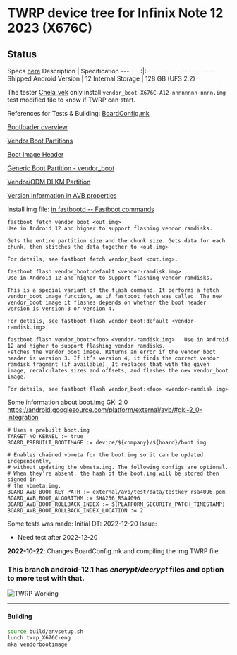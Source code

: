 # TWRP device tree for Infinix Note 12 2023 (X676C)

## Status

Specs [here](https://www.devicespecifications.com/en/model/69965aab)
Description | Specification
-------:|:-------------------------
Shipped Android Version | 12
Internal Storage | 128 GB (UFS 2.2)

The tester [Chela_vek](https://4pda.to/forum/index.php?showuser=8411813) only install `vendor_boot-X676C-A12-nnnnnnnn-nnnn.img` test modified file to know if TWRP can start.

References for Tests & Building: [BoardConfig.mk](https://android.googlesource.com/device/google/cuttlefish/+/70e6a3f2434529698dc831471a1a7b675cb87cc3/shared/BoardConfig.mk)

[Bootloader overview](https://source.android.com/docs/core/architecture/bootloader)

[Vendor Boot Partitions](https://source.android.com/docs/core/architecture/bootloader/partitions/vendor-boot-partitions)

[Boot Image Header](https://source.android.com/docs/core/architecture/bootloader/boot-image-header)

[Generic Boot Partition - vendor_boot](https://source.android.com/docs/core/architecture/bootloader/partitions/generic-boot)

[Vendor/ODM DLKM Partition](https://source.android.com/docs/core/architecture/bootloader/partitions/vendor-odm-dlkm-partition)

[Version Information in AVB properties](https://source.android.com/docs/core/architecture/bootloader/version-info-avb)

Install img file: [in fastbootd -- Fastboot commands](https://source.android.com/docs/core/architecture/bootloader/fastbootd#fastboot-commands)
```
fastboot fetch vendor_boot <out.img>	
Use in Android 12 and higher to support flashing vendor ramdisks.

Gets the entire partition size and the chunk size. Gets data for each chunk, then stitches the data together to <out.img>

For details, see fastboot fetch vendor_boot <out.img>.

fastboot flash vendor_boot:default <vendor-ramdisk.img>	
Use in Android 12 and higher to support flashing vendor ramdisks.

This is a special variant of the flash command. It performs a fetch vendor_boot image function, as if fastboot fetch was called. The new vendor_boot image it flashes depends on whether the boot header version is version 3 or version 4.

For details, see fastboot flash vendor_boot:default <vendor-ramdisk.img>.

fastboot flash vendor_boot:<foo> <vendor-ramdisk.img>	Use in Android 12 and higher to support flashing vendor ramdisks.
Fetches the vendor_boot image. Returns an error if the vendor boot header is version 3. If it’s version 4, it finds the correct vendor ramdisk fragment (if available). It replaces that with the given image, recalculates sizes and offsets, and flashes the new vendor_boot image.

For details, see fastboot flash vendor_boot:<foo> <vendor-ramdisk.img>
```

Some information about boot.img GKI 2.0 https://android.googlesource.com/platform/external/avb/#gki-2_0-integration
```
# Uses a prebuilt boot.img
TARGET_NO_KERNEL := true
BOARD_PREBUILT_BOOTIMAGE := device/${company}/${board}/boot.img

# Enables chained vbmeta for the boot.img so it can be updated independently,
# without updating the vbmeta.img. The following configs are optional.
# When they're absent, the hash of the boot.img will be stored then signed in
# the vbmeta.img.
BOARD_AVB_BOOT_KEY_PATH := external/avb/test/data/testkey_rsa4096.pem
BOARD_AVB_BOOT_ALGORITHM := SHA256_RSA4096
BOARD_AVB_BOOT_ROLLBACK_INDEX := $(PLATFORM_SECURITY_PATCH_TIMESTAMP)
BOARD_AVB_BOOT_ROLLBACK_INDEX_LOCATION := 2
```


Some tests was made: 
Initial DT: 2022-12-20
Issue: 

 - Need test after 2022-12-20

****2022-10-22****: Changes BoardConfig.mk and compiling the img TWRP file.

### This branch android-12.1 has ***encrypt/decrypt*** files and option to more test with that.

![TWRP Working](https://github.com/lopestom/twrp_device_infinix_X676C/blob/android-12.1/pictures/TWRP_DSC_0013.jpg?raw=true)

-----
#### Building

```bash
source build/envsetup.sh
lunch twrp_X676C-eng
mka vendorbootimage
```

